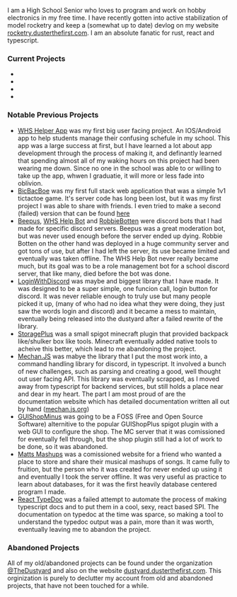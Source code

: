I am a High School Senior who loves to program and work on hobby electronics in my free time. I have recently gotten into active stabilization of model rocketry 
and keep a (somewhat up to date) devlog on my website [rocketry.dusterthefirst.com](https://rocketry.dusterthefirst.com). I am an absolute fanatic for rust, react and typescript.
 
### Current Projects
-
-
-
-

### Notable Previous Projects
- [WHS Helper App](https://github.com/whsha) was my first big user facing project. An IOS/Android app to help students manage their confusing schefule in my school. This app was a large success at first, but I have learned a lot about app development through the process of making it, and definantly learned that spending almost all of my waking hours on this project had been wearing me down. Since no one in the school was able to or willing to take up the app, whwen I graduatie, it will more or less fade into oblivion.
- [BicBacBoe](//github.com/TheDustyard/bicbacboe-1.0) was my first full stack web application that was a simple 1v1 tictactoe game. It's server code has long been lost, but it was my first project I was able to share with friends. I even tried to make a second (failed) version that can be found [here](https://github.com/TheDustyard/bicbacboe)
- [Beepus](https://github.com/TheDustyard/beepus), [WHS Help Bot](https://github.com/TheDustyard/WHS-Help-Bot) and [RobbieBotten](https://github.com/TheDustyard/RobbieBotten) were discord bots that I had made for specific discord servers. Beepus was a great moderation bot, but was never used enough before the server ended up dying. Robbie Botten on the other hand was deployed in a huge community server and got tons of use, but after I had left the server, its use became limited and eventually was taken offline. The WHS Help Bot never really became much, but its goal was to be a role management bot for a school discord server, that like many, died before the bot was done.
- [LoginWithDiscord](https://github.com/TheDustyard/Login-With-Discord) was maybe and biggest library that I have made. It was designed to be a super simple, one funcion call, login button for discord. It was never reliable enough to truly use but many people picked it up, (many of who had no idea what they were doing, they just saw the words login and discord) and it became a mess to maintain, eventually being released into the dustyard after a failed rewrite of the library.
- [StoragePlus](https://github.com/TheDustyard/StoragePlus) was a small spigot minecraft plugin that provided backpack like/shulker box like tools. Minecraft eventually added native tools to acheive this better, which lead to me abandoning the project.
- [Mechan.JS](https://github.com/TheDustyard/mechan.js) was mabye the library that I put the most work into, a command handling library for discord, in typescript. It involved a bunch of new challenges, such as parsing and creating a good, well thought out user facing API. This library was eventually scrapped, as I moved away from typescript for backend services, but still holds a place near and dear in my heart. The part I am most proud of are the documentation website which has detailed documentation written all out by hand ([mechan.js.org](https://mechan.js.org/docs))
- [GUIShopMinus](https://github.com/whsmc/GUIShopMinus) was going to be a FOSS (Free and Open Source Software) alternitive to the popular GUIShopPlus spigot plugin with a web GUI to configure the shop. The MC server that it was comissioned for eventually fell through, but the shop plugin still had a lot of work to be done, so it was abandoned.
- [Matts Mashups](https://github.com/lemmiejustyeet) was a comissioned website for a friend who wanted a place to store and share their musical mashups of songs. It came fully to fruition, but the person who it was created for never ended up using it and eventually I took the server offline. It was very useful as practice to learn about databases, for it was the first heavily database centered program I made.
- [React TypeDoc](https://github.com/reacttypedoc) was a failed attempt to automate the process of making typescript docs and to put them in a cool, sexy, react based SPI. The documentation on typedoc at the time was sparce, so making a tool to understand the typedoc output was a pain, more than it was worth, eventually leaving me to abandon the project.

### Abandoned Projects
All of my old/abandoned projects can be found under the organization [@TheDustyard](https://github.com/TheDustyard) and also on the website [dustyard.dusterthefirst.com](https://dustyard.dusterthefirst.com/). This orginization is purely to declutter my account from old and abandoned projects, that have not been touched for a while.
